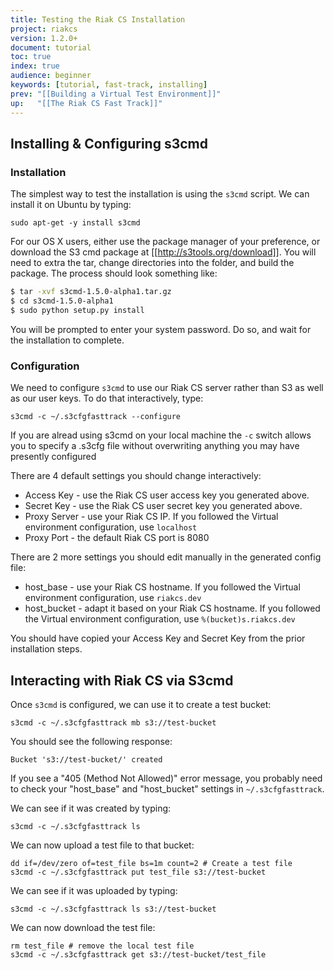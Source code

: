 ```yaml
---
title: Testing the Riak CS Installation
project: riakcs
version: 1.2.0+
document: tutorial
toc: true
index: true
audience: beginner
keywords: [tutorial, fast-track, installing]
prev: "[[Building a Virtual Test Environment]]"
up:   "[[The Riak CS Fast Track]]"
---
```


## Installing & Configuring s3cmd

### Installation
The simplest way to test the installation is using the `s3cmd` script. We can install it on Ubuntu by typing:

    sudo apt-get -y install s3cmd

For our OS X users, either use the package manager of your preference, or download the S3 cmd package at [[http://s3tools.org/download]].  You will need to extra the tar, change directories into the folder, and build the package.  The process should look something like:

``` bash
$ tar -xvf s3cmd-1.5.0-alpha1.tar.gz
$ cd s3cmd-1.5.0-alpha1
$ sudo python setup.py install
```
You will be prompted to enter your system password.  Do so, and wait for the installation to complete.

### Configuration

We need to configure `s3cmd` to use our Riak CS server rather than S3 as well as our user keys. To do that interactively, type:

    s3cmd -c ~/.s3cfgfasttrack --configure

If you are alread using s3cmd on your local machine the `-c` switch allows you to specify a .s3cfg file without overwriting anything you may have presently configured

There are 4 default settings you should change interactively:

* Access Key - use the Riak CS user access key you generated above.
* Secret Key - use the Riak CS user secret key you generated above.
* Proxy Server - use your Riak CS IP. If you followed the Virtual environment configuration, use `localhost`
* Proxy Port - the default Riak CS port is 8080

There are 2 more settings you should edit manually in the generated config file:

* host_base - use your Riak CS hostname. If you followed the Virtual environment configuration, use `riakcs.dev`
* host_bucket - adapt it based on your Riak CS hostname. If you followed the Virtual environment configuration, use `%(bucket)s.riakcs.dev`

You should have copied your Access Key and Secret Key from the prior installation steps.

## Interacting with Riak CS via S3cmd

Once `s3cmd` is configured, we can use it to create a test bucket:

    s3cmd -c ~/.s3cfgfasttrack mb s3://test-bucket

You should see the following response:

    Bucket 's3://test-bucket/' created

If you see a "405 (Method Not Allowed)" error message, you probably need to check your "host_base" and "host_bucket" settings in `~/.s3cfgfasttrack`.

We can see if it was created by typing:

    s3cmd -c ~/.s3cfgfasttrack ls

We can now upload a test file to that bucket:

    dd if=/dev/zero of=test_file bs=1m count=2 # Create a test file
    s3cmd -c ~/.s3cfgfasttrack put test_file s3://test-bucket

We can see if it was uploaded by typing:

    s3cmd -c ~/.s3cfgfasttrack ls s3://test-bucket

We can now download the test file:

    rm test_file # remove the local test file
    s3cmd -c ~/.s3cfgfasttrack get s3://test-bucket/test_file



